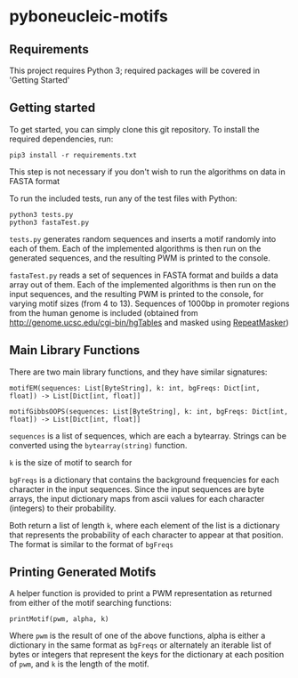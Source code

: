 # pyboneucleic-motifs

## Requirements

This project requires Python 3; required packages will be covered in 'Getting Started'

## Getting started

To get started, you can simply clone this git repository. To install the required dependencies, run:

```
pip3 install -r requirements.txt
```

This step is not necessary if you don't wish to run the algorithms on data in FASTA format

To run the included tests, run any of the test files with Python:

```
python3 tests.py
python3 fastaTest.py
```

```tests.py``` generates random sequences and inserts a motif randomly into each of them. Each of the implemented algorithms is then run on the generated sequences, and the resulting PWM is printed to the console.

```fastaTest.py``` reads a set of sequences in FASTA format and builds a data array out of them. Each of the implemented algorithms is then run on the input sequences, and the resulting PWM is printed to the console, for varying motif sizes (from 4 to 13). Sequences of 1000bp in promoter regions from the human genome is included (obtained from <http://genome.ucsc.edu/cgi-bin/hgTables> and masked using [RepeatMasker](https://repeatmasker.org))

## Main Library Functions

There are two main library functions, and they have similar signatures:

```
motifEM(sequences: List[ByteString], k: int, bgFreqs: Dict[int, float]) -> List[Dict[int, float]]

motifGibbsOOPS(sequences: List[ByteString], k: int, bgFreqs: Dict[int, float]) -> List[Dict[int, float]]
```

```sequences``` is a list of sequences, which are each a bytearray. Strings can be converted using the ```bytearray(string)``` function. 

```k``` is the size of motif to search for

```bgFreqs``` is a dictionary that contains the background frequencies for each character in the input sequences. Since the input sequences are byte arrays, the input dictionary maps from ascii values for each character (integers) to their probability.

Both return a list of length ```k```, where each element of the list is a dictionary that represents the probability of each character to appear at that position. The format is similar to the format of ```bgFreqs```

## Printing Generated Motifs

A helper function is provided to print a PWM representation as returned from either of the motif searching functions:

```
printMotif(pwm, alpha, k)
```

Where ```pwm``` is the result of one of the above functions, alpha is either a dictionary in the same format as ```bgFreqs``` or alternately an iterable list of bytes or integers that represent the keys for the dictionary at each position of ```pwm```, and ```k``` is the length of the motif.